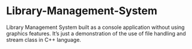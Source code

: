 # Library-Management-System
Library Management System built as a console application without using graphics features. It’s just a demonstration of the use of file handling and stream class in C++ language.
